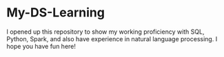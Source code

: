 # My-DS-Learning
I opened up this repository to show my working proficiency with SQL, Python, Spark, and also have experience in natural language processing. I hope you have fun here!
